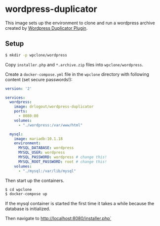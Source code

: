 # wordpress-duplicator

This image sets up the environment to clone and run a wordpress archive created by [Wordpress Duplicator Plugin](https://de.wordpress.org/plugins/duplicator).

## Setup

```bash
$ mkdir -p wpclone/wordpress
```

Copy `installer.php` and `*.archive.zip` files into `wpclone/wordpress`.

Create a `docker-compose.yml` file in the `wpclone` directory with following content (set secure passwords!):
```yml
version: '2'

services:
  wordpress:
    image: drlogout/wordpress-duplicator
    ports:
      - 8080:80
    volumes:
      - "./wordpress:/var/www/html"

  mysql:
    image: mariadb:10.1.18
    environment:
      MYSQL_DATABASE: wordpress
      MYSQL_USER: wordpress
      MYSQL_PASSWORD: wordpress # change this!
      MYSQL_ROOT_PASSWORD: root # change this!
    volumes:
      - "./mysql:/var/lib/mysql"
```

Then start up the containers.

```bash
$ cd wpclone
$ docker-compose up
```

If the mysql container is started the first time it takes a while because the database is initialized.

Then navigate to [http://localhost:8080/installer.php`](http://localhost:8080/installer.php)
